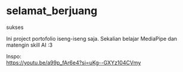 # selamat_berjuang
sukses

Ini project portofolio iseng-iseng saja.
Sekalian belajar MediaPipe dan matengin skill AI :3<br>

Inspo:<br>
https://youtu.be/a99p_fAr6e4?si=uKg--GXYz104CVmy
